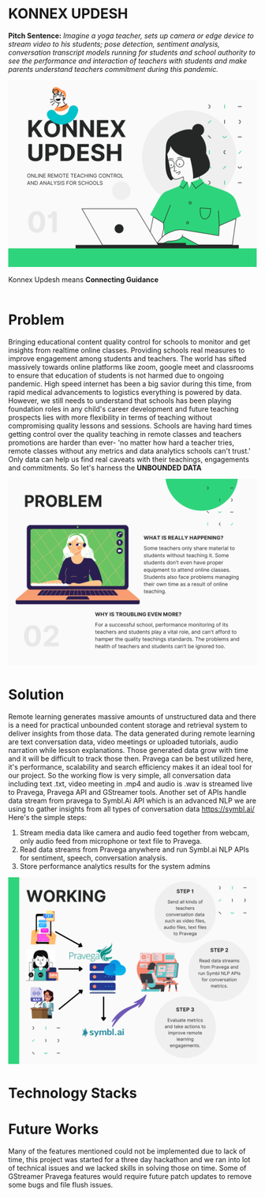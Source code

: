 # KONNEX UPDESH
<b>Pitch Sentence:</b> <i>Imagine a yoga teacher, sets up camera or edge device to stream video to his students; pose detection, sentiment analysis, conversation transcript models running for students and school authority to see the performance and interaction of teachers with students and make parents understand teachers commitment during this pandemic.</i>
<pre>
<img src="https://github.com/vilaksh01/Pravega-TechStream/blob/main/Images/Cover.png">
</pre>
Konnex Updesh means <b>Connecting Guidance</b>  
<br>
# Problem
Bringing educational content quality control for schools to monitor and get insights from realtime online classes. Providing schools real measures to improve engagement among students and teachers. The world has sifted massively towards online platforms like zoom, google meet and classrooms to ensure that education of students is not harmed due to ongoing pandemic. High speed internet has been a big savior during this time, from rapid medical advancements to logistics everything is powered by data. However, we still needs to understand that schools has been playing foundation roles in any child's career development and future teaching prospects lies with more flexibility in terms of teaching without compromising quality lessons and sessions. Schools are having hard times getting control over the quality teaching in remote classes and teachers promotions are harder than ever- 'no matter how hard a teacher tries, remote classes without any metrics and data analytics schools can't trust.' Only data can help us find real caveats with their teachings, engagements and commitments. So let's harness the <b>UNBOUNDED DATA</b>
<pre>
<img src="https://github.com/vilaksh01/Pravega-TechStream/blob/main/Images/Problem.png">
</pre>
# Solution
Remote learning generates massive amounts of unstructured data and there is a need for practical unbounded content storage and retrieval system to deliver insights from those data. The data generated during remote learning are text conversation data, video meetings or uploaded tutorials, audio narration while lesson explanations. Those generated data grow with time and it will be difficult to track those then. Pravega can be best utilized here, it's performance, scalability and search efficiency makes it an ideal tool for our project. So the working flow is very simple, all conversation data including text .txt, video meeting in .mp4 and audio is .wav is streamed live to Pravega, Pravega API and GStreamer tools. Another set of APIs handle data stream from pravega to Symbl.Ai API which is an advanced NLP we are using to gather insights from all types of conversation data https://symbl.ai/
Here's the simple steps:
1. Stream media data like camera and audio feed together from webcam, only audio feed from microphone or text file to Pravega.
2. Read data streams from Pravega anywhere and run Symbl.ai NLP APIs for sentiment, speech, conversation analysis.
3. Store performance analytics results for the system admins
<pre>
<img src="https://github.com/vilaksh01/Pravega-TechStream/blob/main/Images/Working.png">
</pre>
# Technology Stacks

# Future Works
Many of the features mentioned could not be implemented due to lack of time, this project was started for a three day hackathon and we ran into lot of technical issues and we lacked skills in solving those on time. Some of GStreamer Pravega features would require future patch updates to remove some bugs and file flush issues.
